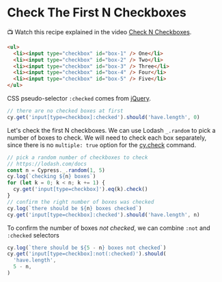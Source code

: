 # Check The First N Checkboxes

📺 Watch this recipe explained in the video [Check N Checkboxes](https://youtu.be/6vw47x6Nqc0).

<!-- fiddle Check the first N checkboxes -->

```html
<ul>
  <li><input type="checkbox" id="box-1" /> One</li>
  <li><input type="checkbox" id="box-2" /> Two</li>
  <li><input type="checkbox" id="box-3" /> Three</li>
  <li><input type="checkbox" id="box-4" /> Four</li>
  <li><input type="checkbox" id="box-5" /> Five</li>
</ul>
```

CSS pseudo-selector `:checked` comes from [jQuery](https://api.jquery.com/checked-selector/).

```js
// there are no checked boxes at first
cy.get('input[type=checkbox]:checked').should('have.length', 0)
```

Let's check the first N checkboxes. We can use Lodash `_.random` to pick a number of boxes to check. We will need to check each box separately, since there is no `multiple: true` option for the [cy.check](https://on.cypress.io/check) command.

```js
// pick a random number of checkboxes to check
// https://lodash.com/docs
const n = Cypress._.random(1, 5)
cy.log(`checking ${n} boxes`)
for (let k = 0; k < n; k += 1) {
  cy.get('input[type=checkbox]').eq(k).check()
}
// confirm the right number of boxes was checked
cy.log(`there should be ${n} boxes checked`)
cy.get('input[type=checkbox]:checked').should('have.length', n)
```

To confirm the number of boxes _not checked_, we can combine `:not` and `:checked` selectors

```js
cy.log(`there should be ${5 - n} boxes not checked`)
cy.get('input[type=checkbox]:not(:checked)').should(
  'have.length',
  5 - n,
)
```

<!-- fiddle-end -->
